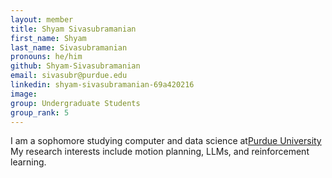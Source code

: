 ```yaml
---
layout: member
title: Shyam Sivasubramanian
first_name: Shyam
last_name: Sivasubramanian
pronouns: he/him
github: Shyam-Sivasubramanian
email: sivasubr@purdue.edu
linkedin: shyam-sivasubramanian-69a420216
image: 
group: Undergraduate Students
group_rank: 5
---
```


I am a sophomore studying computer and data science at[Purdue University](https://www.purdue.edu/) My research interests include motion planning, LLMs, and reinforcement learning.

